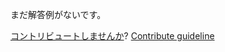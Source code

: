 
まだ解答例がないです。

[コントリビュートしませんか](https://github.com/BFEdev/BFE.dev-solutions/blob/main/problem/interpolation_ja.md)?  [Contribute guideline](https://github.com/BFEdev/BFE.dev-solutions#how-to-contribute)
